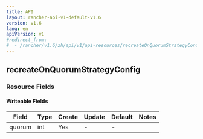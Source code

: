 ```yaml
---
title: API
layout: rancher-api-v1-default-v1.6
version: v1.6
lang: en
apiVersion: v1
#redirect_from:
#  - /rancher/v1.6/zh/api/v1/api-resources/recreateOnQuorumStrategyConfig/
---
```


## recreateOnQuorumStrategyConfig



### Resource Fields

#### Writeable Fields

Field | Type | Create | Update | Default | Notes
---|---|---|---|---|---
quorum | int | Yes | - | - | 



<br>
